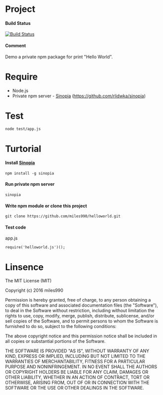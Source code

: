 # Project
#### Build Status
[![Build Status](https://travis-ci.org/miles990/helloworld.svg?branch=master)](https://travis-ci.org/miles990/helloworld) 
#### Comment
Demo a private npm package for print "Hello World".


# Require
- Node.js
- Private npm server - [Sinopia](https://github.com/rlidwka/sinopia) (https://github.com/rlidwka/sinopia)


# Test
```
node test/app.js
```


# Turtorial
#### Install [Sinopia](https://github.com/rlidwka/sinopia)
```
npm install -g sinopia
```

#### Run private npm server
```
sinopia
```

#### Write npm module or clone this project
```
git clone https://github.com/miles990/helloworld.git
```

#### Test code 
app.js
```
require('helloworld.js')();
```





# Linsence
The MIT License (MIT)

Copyright (c) 2016 miles990

Permission is hereby granted, free of charge, to any person obtaining a copy
of this software and associated documentation files (the "Software"), to deal
in the Software without restriction, including without limitation the rights
to use, copy, modify, merge, publish, distribute, sublicense, and/or sell
copies of the Software, and to permit persons to whom the Software is
furnished to do so, subject to the following conditions:

The above copyright notice and this permission notice shall be included in all
copies or substantial portions of the Software.

THE SOFTWARE IS PROVIDED "AS IS", WITHOUT WARRANTY OF ANY KIND, EXPRESS OR
IMPLIED, INCLUDING BUT NOT LIMITED TO THE WARRANTIES OF MERCHANTABILITY,
FITNESS FOR A PARTICULAR PURPOSE AND NONINFRINGEMENT. IN NO EVENT SHALL THE
AUTHORS OR COPYRIGHT HOLDERS BE LIABLE FOR ANY CLAIM, DAMAGES OR OTHER
LIABILITY, WHETHER IN AN ACTION OF CONTRACT, TORT OR OTHERWISE, ARISING FROM,
OUT OF OR IN CONNECTION WITH THE SOFTWARE OR THE USE OR OTHER DEALINGS IN THE
SOFTWARE.
